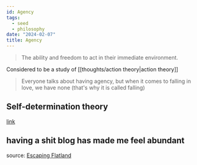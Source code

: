 ```yaml
---
id: Agency
tags:
  - seed
  - philosophy
date: "2024-02-07"
title: Agency
---
```


> The ability and freedom to act in their immediate environment.

Considered to be a study of [[thoughts/action theory|action theory]]

> Everyone talks about having agency, but when it comes to falling in love, we have none (that's why it is called falling)

## Self-determination theory

[link](https://selfdeterminationtheory.org/theory/)

## having a shit blog has made me feel abundant

source: [Escaping Flatland](https://www.henrikkarlsson.xyz/p/having-a-shit-blog-has-made-me-feel)
